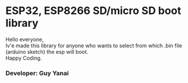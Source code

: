 # ESP32, ESP8266 SD/micro SD boot library <br />

Hello everyone, <br />
Iv'e made this library for anyone who wants to select from which .bin file (arduino sketch) the esp will boot. <br />
Happy Coding. <br />

### Developer: Guy Yanai
